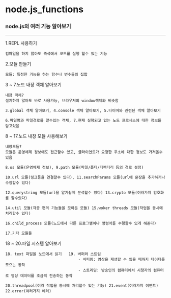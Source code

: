 # node.js_functions
### node.js의 여러 기능 알아보기
----------------------------

1.REPL 사용하기
```
컴파일을 하지 않아도 즉석에서 코드를 실행 할수 있는 기능
```
2.모듈 만들기
```
모듈: 특정한 기능을 하는 함수나 변수들의 집합
```
3 ~ 7.노드 내장 객체 알아보기
```
내장 객체?
설치하지 않아도 바로 사용가능, 브라우저의 window객체와 비슷함

3.global 객체 알아보기, 4.console 객체 알아보기, 5.타이머와 관련된 객체 알아보기

6.파일명과 파일경로를 알수있는 객체, 7.현재 실행되고 있는 노드 프로세스에 대한 정보를 담고있음
```
8 ~ 17.노드 내장 모듈 사용해보기
```
내장모듈?
모듈은 운영체제 정보에도 접근할수 있고, 클라이언트가 요청한 주소에 대한 정보도 가져올수 있음

8.os 모듈(운영체제 정보), 9.path 모듈(파일/폴더/디렉터리 등의 경로 설정)

10.url 모듈(링크등을 연결할수 있다), 11.searchParams 모듈(url에 문장을 추가하거나 수정할수 있다)

12.querystring 모듈(url을 알기쉽게 분석할수 있다) 13.crypto 모듈(여러가지 암호화를 할수있다)

14.util 모듈(각종 편의 기능들을 모아둔 모듈) 15.woker threads 모듈(작업을 동시에 처리할수 있다)
  
16.child_process 모듈(노드에서 다른 프로그램이나 명령어를 수행할수 있게 해준다)

17.기타 모듈들 
```
18 ~ 20.파일 시스템 알아보기
```
18. text 파일을 노드에서 읽기   19. 버퍼와 스트림
                                - 버퍼링: 영상을 재생할 수 있을 때까지 데이터를 모으는 동작
                                - 스트리밍: 방송인의 컴퓨터에서 시청자의 컴퓨터로 영상 데이터를 조금씩 전송하는 동작
                                
20.threadpool(여러 작업을 동시에 처리할수 있는 기능) 21.event(여러가지 이벤트) 22.error(여러가지 에러)
```

